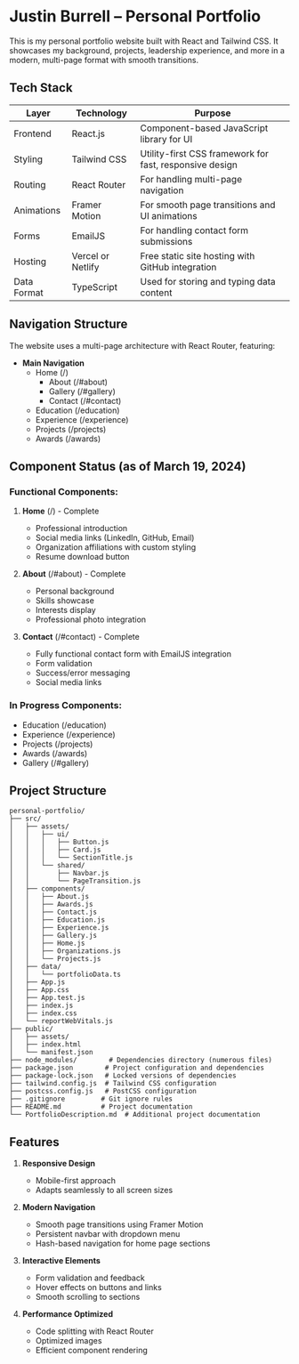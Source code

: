 # Justin Burrell – Personal Portfolio

This is my personal portfolio website built with React and Tailwind CSS. It showcases my background, projects, leadership experience, and more in a modern, multi-page format with smooth transitions.

## Tech Stack

| Layer       | Technology             | Purpose                                               |
|-------------|------------------------|-------------------------------------------------------|
| Frontend    | React.js               | Component-based JavaScript library for UI            |
| Styling     | Tailwind CSS           | Utility-first CSS framework for fast, responsive design |
| Routing     | React Router           | For handling multi-page navigation                    |
| Animations  | Framer Motion          | For smooth page transitions and UI animations         |
| Forms       | EmailJS                | For handling contact form submissions                 |
| Hosting     | Vercel or Netlify      | Free static site hosting with GitHub integration     |
| Data Format | TypeScript             | Used for storing and typing data content             |

## Navigation Structure

The website uses a multi-page architecture with React Router, featuring:

- **Main Navigation**
  - Home (/)
    - About (/#about)
    - Gallery (/#gallery)
    - Contact (/#contact)
  - Education (/education)
  - Experience (/experience)
  - Projects (/projects)
  - Awards (/awards)

## Component Status (as of March 19, 2024)

### Functional Components:
1. **Home** (/) - Complete
   - Professional introduction
   - Social media links (LinkedIn, GitHub, Email)
   - Organization affiliations with custom styling
   - Resume download button

2. **About** (/#about) - Complete
   - Personal background
   - Skills showcase
   - Interests display
   - Professional photo integration

3. **Contact** (/#contact) - Complete
   - Fully functional contact form with EmailJS integration
   - Form validation
   - Success/error messaging
   - Social media links

### In Progress Components:
- Education (/education)
- Experience (/experience)
- Projects (/projects)
- Awards (/awards)
- Gallery (/#gallery)

## Project Structure
```
personal-portfolio/
├── src/
│   ├── assets/
│   │   ├── ui/
│   │   │   ├── Button.js
│   │   │   ├── Card.js
│   │   │   └── SectionTitle.js
│   │   └── shared/
│   │       ├── Navbar.js
│   │       └── PageTransition.js
│   ├── components/
│   │   ├── About.js
│   │   ├── Awards.js
│   │   ├── Contact.js
│   │   ├── Education.js
│   │   ├── Experience.js
│   │   ├── Gallery.js
│   │   ├── Home.js
│   │   ├── Organizations.js
│   │   └── Projects.js
│   ├── data/
│   │   └── portfolioData.ts
│   ├── App.js
│   ├── App.css
│   ├── App.test.js
│   ├── index.js
│   ├── index.css
│   └── reportWebVitals.js
├── public/
│   ├── assets/
│   ├── index.html
│   └── manifest.json
├── node_modules/        # Dependencies directory (numerous files)
├── package.json        # Project configuration and dependencies
├── package-lock.json   # Locked versions of dependencies
├── tailwind.config.js  # Tailwind CSS configuration
├── postcss.config.js   # PostCSS configuration
├── .gitignore         # Git ignore rules
├── README.md          # Project documentation
└── PortfolioDescription.md  # Additional project documentation
```

## Features

1. **Responsive Design**
   - Mobile-first approach
   - Adapts seamlessly to all screen sizes

2. **Modern Navigation**
   - Smooth page transitions using Framer Motion
   - Persistent navbar with dropdown menu
   - Hash-based navigation for home page sections

3. **Interactive Elements**
   - Form validation and feedback
   - Hover effects on buttons and links
   - Smooth scrolling to sections

4. **Performance Optimized**
   - Code splitting with React Router
   - Optimized images
   - Efficient component rendering